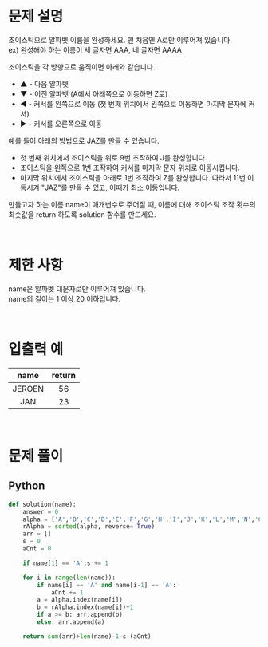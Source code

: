 # 문제 설명

조이스틱으로 알파벳 이름을 완성하세요. 맨 처음엔 A로만 이루어져 있습니다. <br />
ex) 완성해야 하는 이름이 세 글자면 AAA, 네 글자면 AAAA

조이스틱을 각 방향으로 움직이면 아래와 같습니다.

- ▲ - 다음 알파벳
- ▼ - 이전 알파벳 (A에서 아래쪽으로 이동하면 Z로)
- ◀ - 커서를 왼쪽으로 이동 (첫 번째 위치에서 왼쪽으로 이동하면 마지막 문자에 커서)
- ▶ - 커서를 오른쪽으로 이동

예를 들어 아래의 방법으로 JAZ를 만들 수 있습니다.

- 첫 번째 위치에서 조이스틱을 위로 9번 조작하여 J를 완성합니다.
- 조이스틱을 왼쪽으로 1번 조작하여 커서를 마지막 문자 위치로 이동시킵니다.
- 마지막 위치에서 조이스틱을 아래로 1번 조작하여 Z를 완성합니다.
  따라서 11번 이동시켜 "JAZ"를 만들 수 있고, 이때가 최소 이동입니다.

만들고자 하는 이름 name이 매개변수로 주어질 때, 이름에 대해 조이스틱 조작 횟수의 최솟값을 return 하도록 solution 함수를 만드세요.

<br />

# 제한 사항

name은 알파벳 대문자로만 이루어져 있습니다. <br />
name의 길이는 1 이상 20 이하입니다. <br />

<br />

# 입출력 예

|  name  | return |
| :----: | :----: |
| JEROEN |   56   |
|  JAN   |   23   |

<br />

# 문제 풀이

## Python

```py
def solution(name):
    answer = 0
    alpha = ['A','B','C','D','E','F','G','H','I','J','K','L','M','N','O','P','Q','R','S','T','U','V','W','X','Y','Z']
    rAlpha = sorted(alpha, reverse= True)
    arr = []
    s = 0
    aCnt = 0

    if name[1] == 'A':s += 1

    for i in range(len(name)):
        if name[i] == 'A' and name[i-1] == 'A':
            aCnt += 1
        a = alpha.index(name[i])
        b = rAlpha.index(name[i])+1
        if a >= b: arr.append(b)
        else: arr.append(a)

    return sum(arr)+len(name)-1-s-(aCnt)

```
